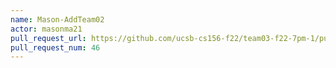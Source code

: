 ```yaml
---
name: Mason-AddTeam02
actor: masonma21
pull_request_url: https://github.com/ucsb-cs156-f22/team03-f22-7pm-1/pull/46
pull_request_num: 46
---
```

